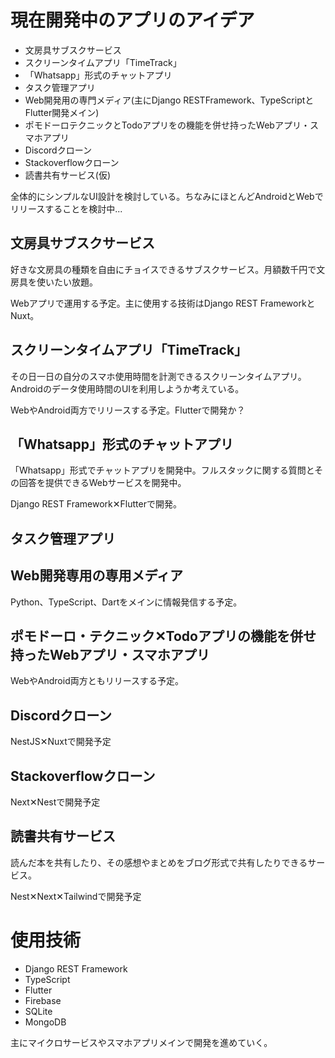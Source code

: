 # 現在開発中のアプリのアイデア

* 文房具サブスクサービス
* スクリーンタイムアプリ「TimeTrack」
* 「Whatsapp」形式のチャットアプリ
* タスク管理アプリ
* Web開発用の専門メディア(主にDjango RESTFramework、TypeScriptとFlutter開発メイン)
* ポモドーロテクニックとTodoアプリをの機能を併せ持ったWebアプリ・スマホアプリ
* Discordクローン
* Stackoverflowクローン
* 読書共有サービス(仮)

全体的にシンプルなUI設計を検討している。ちなみにほとんどAndroidとWebでリリースすることを検討中...

## 文房具サブスクサービス

好きな文房具の種類を自由にチョイスできるサブスクサービス。月額数千円で文房具を使いたい放題。

Webアプリで運用する予定。主に使用する技術はDjango REST FrameworkとNuxt。


## スクリーンタイムアプリ「TimeTrack」

その日一日の自分のスマホ使用時間を計測できるスクリーンタイムアプリ。Androidのデータ使用時間のUIを利用しようか考えている。

WebやAndroid両方でリリースする予定。Flutterで開発か？


## 「Whatsapp」形式のチャットアプリ

「Whatsapp」形式でチャットアプリを開発中。フルスタックに関する質問とその回答を提供できるWebサービスを開発中。

Django REST Framework✕Flutterで開発。


## タスク管理アプリ


## Web開発専用の専用メディア

Python、TypeScript、Dartをメインに情報発信する予定。


## ポモドーロ・テクニック✕Todoアプリの機能を併せ持ったWebアプリ・スマホアプリ

WebやAndroid両方ともリリースする予定。


## Discordクローン

NestJS✕Nuxtで開発予定


## Stackoverflowクローン

Next✕Nestで開発予定

## 読書共有サービス

読んだ本を共有したり、その感想やまとめをブログ形式で共有したりできるサービス。

Nest✕Next✕Tailwindで開発予定

# 使用技術

* Django REST Framework
* TypeScript
* Flutter
* Firebase
* SQLite
* MongoDB

主にマイクロサービスやスマホアプリメインで開発を進めていく。